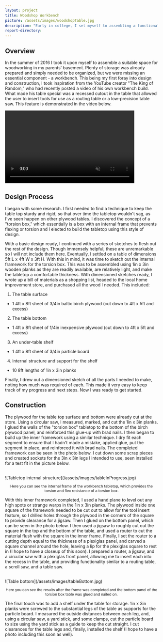 ```yaml
---
layout: project
title: Woodshop Workbench
picture: /assets/images/woodshopTable.jpg
description: "Early in college, I set myself to assembling a functional woodworking area in my parents' basement. This space was nearly ready (save for an immense amount of organizing and cleaning) except that it very badly needed a workbench. I set out to build a heavy-duty bench with unique features."
report-directory:
---
```


## Overview
In the summer of 2016 I took it upon myself to assemble a suitable space for woodworking in my parents' basement. Plenty of storage was already prepared and simply needed to be organized, but we were missing an essential component - a workbench. This being my first foray into design and construction, I took inspiration from the YouTube creator "The King of Random," who had recently posted a video of his own workbench build. What made his table special was a recessed cutout in the table that allowed the user to insert tools for use as a routing table or a low-precision table saw. This feature is demonstrated in the video below.

<video width="426" height="240" controls muted>
  <source src="/assets/video/tableDemo.mp4" type="video/mp4">
Your browser does not support the video tag.
</video>

## Design Process
I began with some research. I first needed to find a technique to keep the table top sturdy and rigid, so that over time the tabletop wouldn't sag, as I've seen happen on other plywood tables. I discovered the concept of a "torsion box," which essentially is a box with an internal frame that prevents flexing or torsion and I elected to build the tabletop using this style of design.

With a basic design ready, I continued with a series of sketches to flesh out the rest of the design. Though immensely helpful, these are unremarkable so I will not include them here. Eventually, I settled on a table of dimensions 5ft L x 4ft W x 3ft H. With this in mind, it was time to sketch out the internal framework for the torsion box. This was to be assembled using 1in x 3in wooden planks as they are readily available, are relatively light, and make the tabletop a comfortable thickness. With dimensioned sketches ready, I wrote up a bill of materials as a shopping list, headed to the local home improvement store, and purchased all the wood I needed. This included:

1. The table surface
* 1 4ft x 8ft sheet of 3/4in baltic birch plywood (cut down to 4ft x 5ft and excess)
2. The table bottom
* 1 4ft x 8ft sheet of 1/4in inexpensive plywood (cut down to 4ft x 5ft and excess)
3. An under-table shelf
* 1 4ft x 8ft sheet of 3/4in particle board
4. Internal structure and support for the shelf
* 10 8ft lengths of 1in x 3in planks

Finally, I drew out a dimensioned sketch of all the parts I needed to make, noting how much was required of each. This made it very easy to keep track of my progress and next steps. Now I was ready to get started.

## Construction
The plywood for the table top surface and bottom were already cut at the store. Using a circular saw, I measured, marked, and cut the 1in x 3in planks. I glued the walls of the "torsion box" tabletop to the bottom of the birch plywood panel, and reinforced this glue-up with brad nails. I then began to build up the inner framework using a similar technique. I dry fit each segment to ensure that I hadn't made a mistake, applied glue, put the segment in place, and reinforced it with brad nails. The completed framework can be seen in the photo below. I cut down some scrap pieces and created sockets for the 3in x 3in legs I intended to use, seen installed for a test fit in the picture below.

<br>
![Tabletop internal structure](/assets/images/tableInProgress.jpg)
<p style="text-align:center; width:100%; font-size:12px">Here you can see the internal frame of the workbench tabletop, which provides the torsion and flex resistance of a torsion box.</p>

With this inner framework completed, I used a hand plane to level out any high spots or strange warps in the 1in x 3in planks. The plywood inside one square of the framework needed to be cut out to allow for the tool insert feature, so I drilled holes through the plywood in the corners of the square to provide clearance for a jigsaw. Then I glued on the bottom panel, which can be seen in the photo below. I then used a jigsaw to roughly cut out the square in the top and the bottom of the table, and used a router to cut the material flush with the square in the inner frame. Finally, I set the router to a cutting depth equal to the thickness of a plexiglas panel, and carved a square channel around the hole, leaving a lip for the plexiglas square to rest in (I hope to have a closeup of this soon). I prepared a router, a jigsaw, and a circular saw with a plexiglas front panel, allowing me to insert each into the recess in the table, and providing functionality similar to a routing table, a scroll saw, and a table saw.

<br>
![Table bottom](/assets/images/tableBottom.jpg)
<p style="text-align:center; width:100%; font-size:12px">Here you can see the results after the frame was completed and the bottom panel of the torsion box table was glued and nailed on.</p>

The final touch was to add a shelf under the table for storage. 1in x 3in planks were screwed to the substantial legs of the table as supports for the particle board. I measured the outside distances between each leg, and, using a circular saw, a yard stick, and some clamps, cut the particle board to size using the yard stick as a guide to keep the cut straight. I cut clearances for the table legs and, finally, installed the shelf (I hope to have a photo including this soon as well).
